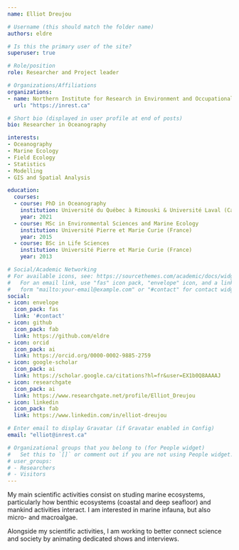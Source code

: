 ```yaml
---
name: Elliot Dreujou

# Username (this should match the folder name)
authors: eldre

# Is this the primary user of the site?
superuser: true

# Role/position
role: Researcher and Project leader

# Organizations/Affiliations
organizations:
- name: Northern Institute for Research in Environment and Occupational Health and Safety
  url: "https://inrest.ca"

# Short bio (displayed in user profile at end of posts)
bio: Researcher in Oceanography

interests:
- Oceanography
- Marine Ecology
- Field Ecology
- Statistics
- Modelling
- GIS and Spatial Analysis

education:
  courses:
  - course: PhD in Oceanography
    institution: Université du Québec à Rimouski & Université Laval (Canada)
    year: 2021
  - course: MSc in Environmental Sciences and Marine Ecology
    institution: Université Pierre et Marie Curie (France)
    year: 2015
  - course: BSc in Life Sciences
    institution: Université Pierre et Marie Curie (France)
    year: 2013

# Social/Academic Networking
# For available icons, see: https://sourcethemes.com/academic/docs/widgets/#icons
#   For an email link, use "fas" icon pack, "envelope" icon, and a link in the
#   form "mailto:your-email@example.com" or "#contact" for contact widget.
social:
- icon: envelope
  icon_pack: fas
  link: '#contact'
- icon: github
  icon_pack: fab
  link: https://github.com/eldre
- icon: orcid
  icon_pack: ai
  link: https://orcid.org/0000-0002-9885-2759
- icon: google-scholar
  icon_pack: ai
  link: https://scholar.google.ca/citations?hl=fr&user=EX1b0Q8AAAAJ
- icon: researchgate
  icon_pack: ai
  link: https://www.researchgate.net/profile/Elliot_Dreujou
- icon: linkedin
  icon_pack: fab
  link: https://www.linkedin.com/in/elliot-dreujou

# Enter email to display Gravatar (if Gravatar enabled in Config)
email: "elliot@inrest.ca"

# Organizational groups that you belong to (for People widget)
#   Set this to `[]` or comment out if you are not using People widget.
# user_groups:
# - Researchers
# - Visitors
---
```


My main scientific activities consist on studing marine ecosystems, particularly how benthic ecosystems (coastal and deep seafloor) and mankind activities interact. I am interested in marine infauna, but also micro- and macroalgae.

Alongside my scientific activities, I am working to better connect science and society by animating dedicated shows and interviews.
